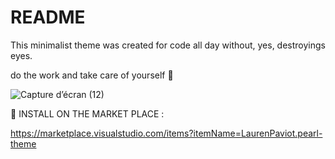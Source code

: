 # README
This minimalist theme was created for code all day without, yes, destroyings eyes.

do the work and take care of yourself 🤍

![Capture d’écran (12)](https://user-images.githubusercontent.com/70979707/177506701-32fe20a7-a4f1-494a-a7bf-9be734e0e172.png)


💮 INSTALL ON THE MARKET PLACE : 

https://marketplace.visualstudio.com/items?itemName=LaurenPaviot.pearl-theme

